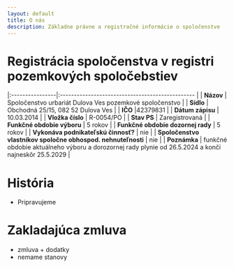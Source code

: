 ```yaml
---
layout: default
title: O nás
description: Základne právne a registračné informácie o spoločenstve
---
```



# Registrácia spoločenstva v registri pozemkových spoločebstiev


|:----------------|:------------------------------------------------ |
| **Názov** | Spoločenstvo urbariát Dulova Ves pozemkové spoločenstvo |
| **Sídlo** | Obchodná 25/15, 082 52 Dulova Ves |
| **IČO** |42379831 |
| **Dátum zápisu** | 10.03.2014 |
| **Vložka číslo** | R-0054/PO |
| **Stav PS** | Zaregistrovaná |
| **Funkčné obdobie výboru** | 5 rokov |
| **Funkčné obdobie dozornej rady** | 5 rokov |
| **Vykonáva podnikateľskú činnosť?** | nie |
| **Spoločenstvo vlastníkov spoločne obhospod. nehnuteľnosti** | nie |
| **Poznámka** | funkčné obdobie aktuálneho výboru a dorozornej rady plynie od 26.5.2024 a konči najneskôr 25.5.2029 |


# História
- Pripravujeme

# Zakladajúca zmluva
- zmluva + dodatky
- nemame stanovy
